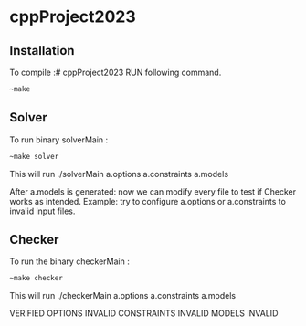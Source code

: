 # cppProject2023

## Installation
To compile :# cppProject2023
RUN following command.

```bash 
~make
```

## Solver
To run binary solverMain :

```bash
~make solver
```
This will run ./solverMain a.options a.constraints a.models

After a.models is generated: now we can modify every file to test if Checker works as intended.
Example: try to configure a.options or a.constraints to invalid input files.

## Checker
To run the binary checkerMain :

```bash
~make checker
```
This will run ./checkerMain a.options a.constraints a.models

VERIFIED
OPTIONS INVALID
CONSTRAINTS INVALID
MODELS INVALID

